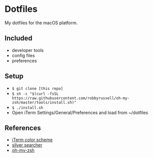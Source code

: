 # Dotfiles

My dotfiles for the macOS platform.

## Included

- developer tools
- config files
- preferences

## Setup

- `$ git clone [this repo]`
- `$ sh -c "$(curl -fsSL https://raw.githubusercontent.com/robbyrussell/oh-my-zsh/master/tools/install.sh)"`
- `$ ./install.sh`
- Open iTerm Settings/General/Preferences and load from ~/dotfiles

## References

- [iTerm color scheme](https://github.com/Monokai/monokai-pro-sublime-text/issues/45)
- [silver searcher](https://github.com/ggreer/the_silver_searcher)
- [oh-my-zsh](https://github.com/robbyrussell/oh-my-zsh)
